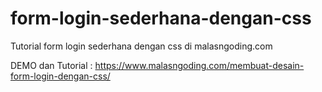 # form-login-sederhana-dengan-css
Tutorial form login sederhana dengan css di malasngoding.com

DEMO dan Tutorial : https://www.malasngoding.com/membuat-desain-form-login-dengan-css/
